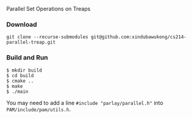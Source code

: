 
Parallel Set Operations on Treaps

### Download

```
git clone --recurse-submodules git@github.com:xindubawukong/cs214-parallel-treap.git
```

### Build and Run

```
$ mkdir build
$ cd build
$ cmake ..
$ make
$ ./main
```

You may need to add a line `#include "parlay/parallel.h"` into `PAM/include/pam/utils.h`.
